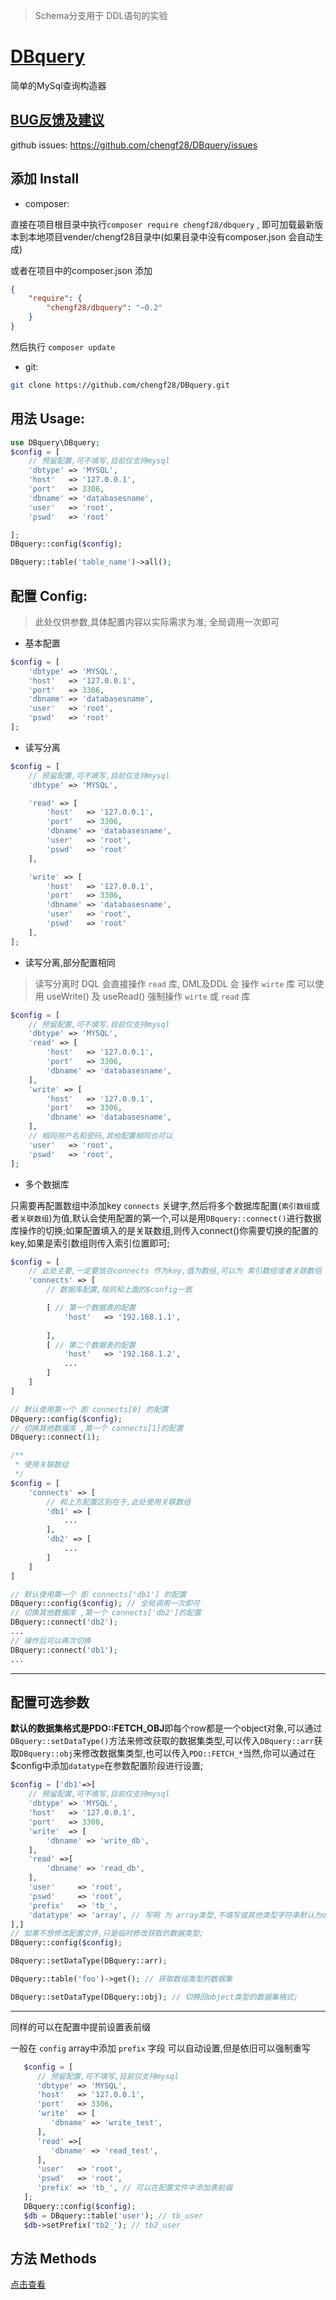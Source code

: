 > Schema分支用于 DDL语句的实验
# [DBquery][homepage]
简单的MySql查询构造器

## [BUG反馈及建议][issues]
github issues: <https://github.com/chengf28/DBquery/issues>
## 添加 Install
* composer:

直接在项目根目录中执行`composer require chengf28/dbquery` , 即可加载最新版本到本地项目vender/chengf28目录中(如果目录中没有composer.json 会自动生成)

或者在项目中的composer.json 添加
```json
{
    "require": {
        "chengf28/dbquery": "~0.2"
    }
}
```
然后执行 `composer update`

* git:
```sh
git clone https://github.com/chengf28/DBquery.git
```


## 用法 Usage:
```php
use DBquery\DBquery;
$config = [
    // 预留配置,可不填写,目前仅支持mysql
    'dbtype' => 'MYSQL',
    'host'   => '127.0.0.1',
    'port'   => 3306,
    'dbname' => 'databasesname',
    'user'   => 'root',
    'pswd'   => 'root'

];
DBquery::config($config);

DBquery::table('table_name')->all();
```
## 配置 Config:
> 此处仅供参数,具体配置内容以实际需求为准;
全局调用一次即可
* 基本配置
```php
$config = [
    'dbtype' => 'MYSQL',
    'host'   => '127.0.0.1',
    'port'   => 3306,
    'dbname' => 'databasesname',
    'user'   => 'root',
    'pswd'   => 'root'
];    
```

* 读写分离
```php
$config = [
    // 预留配置,可不填写,目前仅支持mysql
    'dbtype' => 'MYSQL',

    'read' => [
        'host'   => '127.0.0.1',
        'port'   => 3306,
        'dbname' => 'databasesname',
        'user'   => 'root',
        'pswd'   => 'root'
    ],

    'write' => [
        'host'   => '127.0.0.1',
        'port'   => 3306,
        'dbname' => 'databasesname',
        'user'   => 'root',
        'pswd'   => 'root'
    ],
];
```
* 读写分离,部分配置相同
> 读写分离时 DQL 会直接操作 `read` 库, DML及DDL 会 操作 `wirte` 库 可以使用 useWrite() 及 useRead() 强制操作 `wirte` 或 `read` 库

```php
$config = [
    // 预留配置,可不填写,目前仅支持mysql
    'dbtype' => 'MYSQL',
    'read' => [
        'host'   => '127.0.0.1',
        'port'   => 3306,
        'dbname' => 'databasesname',
    ],
    'write' => [
        'host'   => '127.0.0.1',
        'port'   => 3306,
        'dbname' => 'databasesname',
    ],
    // 相同用户名和密码,其他配置相同也可以
    'user'   => 'root', 
    'pswd'   => 'root',
];
```
* 多个数据库

只需要再配置数组中添加key `connects` 关键字,然后将多个数据库配置(`索引数组`或者`关联数组`)为值,默认会使用配置的第一个,可以是用`DBquery::connect()`进行数据库操作的切换;如果配置填入的是关联数组,则传入connect()你需要切换的配置的key,如果是索引数组则传入索引位置即可;
```php
$config = [
    // 此处主要,一定要放在connects 作为key,值为数组,可以为 索引数组或者关联数组
    'connects' => [
        // 数据库配置,规则和上面的$config一致

        [ // 第一个数据表的配置
            'host'   => '192.168.1.1',
            
        ],
        [ // 第二个数据表的配置
            'host'   => '192.168.1.2',
            ...
        ]
    ]
]

// 默认使用第一个 即 connects[0] 的配置
DBquery::config($config);
// 切换其他数据库 ,第一个 connects[1]的配置
DBquery::connect(1);

/**
 * 使用关联数组
 */
$config = [
    'connects' => [
        // 和上方配置区别在于,此处使用关联数组
        'db1' => [ 
            ...
        ],
        'db2' => [ 
            ...
        ]
    ]
]

// 默认使用第一个 即 connects['db1'] 的配置
DBquery::config($config); // 全局调用一次即可
// 切换其他数据库 ,第一个 connects['db2']的配置
DBquery::connect('db2');
...
// 操作后可以再次切换
DBquery::connect('db1');
...
```
---
## 配置可选参数
**默认的数据集格式是PDO::FETCH_OBJ**即每个row都是一个object对象,可以通过`DBquery::setDataType()`方法来修改获取的数据集类型,可以传入`DBquery::arr`获取`DBquery::obj`来修改数据集类型,也可以传入`PDO::FETCH_*`当然,你可以通过在$config中添加`datatype`在参数配置阶段进行设置;

```php
$config = ['db1'=>[
    // 预留配置,可不填写,目前仅支持mysql
    'dbtype' => 'MYSQL',
    'host'   => '127.0.0.1',
    'port'   => 3300,
    'write'  => [
        'dbname' => 'write_db',
    ],
    'read' =>[
        'dbname' => 'read_db',
    ],
    'user'     => 'root',
    'pswd'     => 'root',
    'prefix'   => 'tb_',
    'datatype' => 'array', // 写明 为 array类型,不填写或其他类型字符串默认为object类型, 也可以是`PDO::FETCH_*`或者DBquery::arr 及 DBquery::obj;
],]
// 如果不想修改配置文件,只是临时修改获取的数据类型;
DBquery::config($config);

DBquery::setDataType(DBquery::arr);

DBquery::table('foo')->get(); // 获取数组类型的数据集

DBquery::setDataType(DBquery::obj); // 切换回object类型的数据集格式;

```
---
同样的可以在配置中提前设置表前缀 

一般在 `config` array中添加 `prefix` 字段 可以自动设置,但是依旧可以强制重写
```php
   $config = [
      // 预留配置,可不填写,目前仅支持mysql
      'dbtype' => 'MYSQL',
      'host'   => '127.0.0.1',
      'port'   => 3306,
      'write'  => [
         'dbname' => 'write_test',
      ],
      'read' =>[
         'dbname' => 'read_test',
      ],
      'user'   => 'root',
      'pswd'   => 'root',
      'prefix' => 'tb_', // 可以在配置文件中添加表前缀
   ];
   DBquery::config($config);
   $db = DBquery::table('user'); // tb_user
   $db->setPrefix('tb2_'); // tb2_user
```



## 方法 Methods
[点击查看][methods]

<!-- url地址 -->
[homepage]: https://github.com/chengf28/DBquery
[issues]: https://github.com/chengf28/DBquery/issues
[methods]: https://github.com/chengf28/DBquery/blob/master/DBquery%20Methods%20Document.md